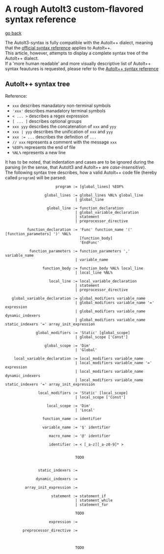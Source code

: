 # A rough AutoIt3 custom-flavored syntax reference
[go back](../readme.md)

The AutoIt3-syntax is fully compatible with the AutoIt++ dialect, meaning that the [official syntax reference](https://www.autoitscript.com/autoit3/docs/) applies to AutoIt++.
<br/>
This article, however, attempts to display a complete syntax tree of the AutoIt++ dialect.
<br/>
If a 'more human readable' and more visually descriptive list of AutoIt++ syntax feautures is requested, please refer to the [AutoIt++ syntax reference](syntax.md)


## AutoIt++ syntax tree

Reference:

 - `xxx` describes manadatory non-terminal symbols
 - `'xxx'` describes manadatory terminal symbols
 - `< ... >` describes a regex expression
 - `[ ... ]` describes optional groups
 - `xxx yyy` describes the concatenation of `xxx` and `yyy`
 - `xxx | yyy` describes the unification of `xxx` and `yyy`
 - `xxx := ...` describes the definition of `...`
 - `// xxx` represents a comment with the message `xxx`
 - `%EOF%` represents the end of file
 - `%NL%` represents a new line

It has to be noted, that indentation and cases are to be ignored during the parsing (in the sense, that AutoIt3 and AutoIt++ are _case-insensitive_).
<br/>
The following syntax tree describes, how a valid AutoIt++ code file (hereby called `program`) will be parsed:

```
                       program := [global_lines] %EOF%
                
                  global_lines := global_lines %NL% global_line 
                                | global_line
                
                   global_line := function_declaration
                                | global_variable_declaration
                                | statement
                                | preprocessor_directive
         
          function_declaration := 'Func' function_name '(' [function_parameters] ')' %NL%
                                  [function_body]
                                  'EndFunc'
          
           function_parameters := function_parameters ',' variable_name
                                | variable_name

                 function_body := function_body %NL% local_line
                                | local_line %NL%
          
                    local_line := local_variable_declaration
                                | statement
                                | preprocessor_directive
         
   global_variable_declaration := global_modifiers variable_name
                                | global_modifiers variable_name '=' expression
                                | global_modifiers variable_name dynamic_indexers
                                | global_modifiers variable_name static_indexers '=' array_init_expression

              global_modifiers := 'Static' [global_scope]
                                | global_scope ['Const']

                  global_scope := 'Dim'
                                | 'Global'
    
    local_variable_declaration := local_modifiers variable_name
                                | local_modifiers variable_name '=' expression
                                | local_modifiers variable_name dynamic_indexers
                                | local_modifiers variable_name static_indexers '=' array_init_expression

               local_modifiers := 'Static' [local_scope]
                                | local_scope ['Const']

                   local_scope := 'Dim'
                                | 'Local'
                                
                 function_name := identifier
                 
                 variable_name := '$' identifier

                    macro_name := '@' identifier

                    identifier := < [_a-z][_a-z0-9]* >
                    

                                TODO


               static_indexers :=

              dynamic_indexers :=

         array_init_expression :=

                     statement := statement_if
                                | statement_while
                                | statement_for

                                TODO

                    expression := 

        preprocessor_directive :=



                                TODO

```

